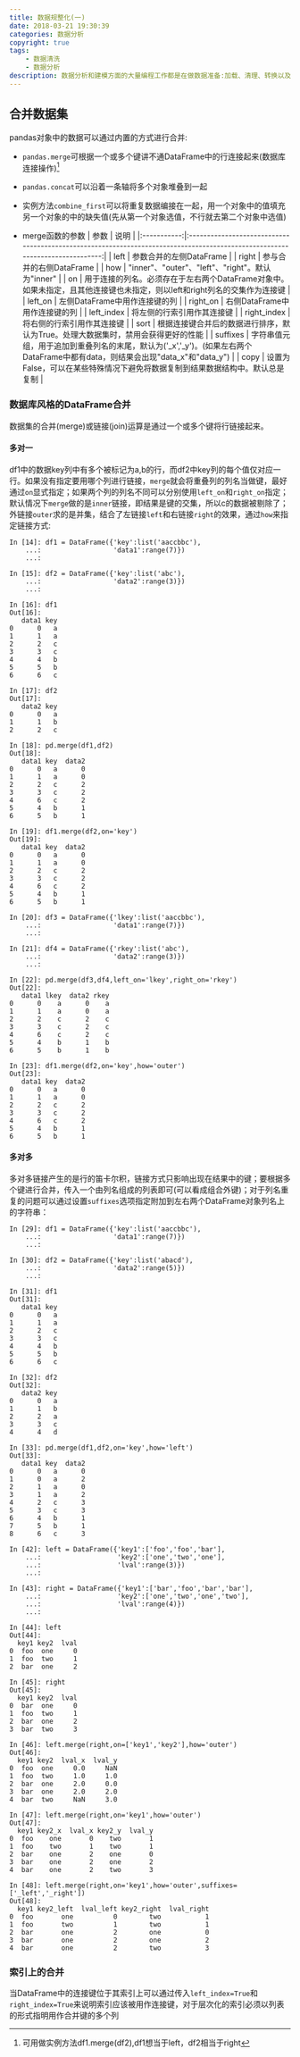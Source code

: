 ```yaml
---
title: 数据规整化(一)
date: 2018-03-21 19:30:39
categories: 数据分析
copyright: true
tags:
    - 数据清洗
    - 数据分析
description: 数据分析和建模方面的大量编程工作都是在做数据准备:加载、清理、转换以及重塑。
---
```

## 合并数据集
pandas对象中的数据可以通过内置的方式进行合并:
* `pandas.merge`可根据一个或多个键讲不通DataFrame中的行连接起来(数据库连接操作)[^1]
* `pandas.concat`可以沿着一条轴将多个对象堆叠到一起
* 实例方法`combine_first`可以将重复数据编接在一起，用一个对象中的值填充另一个对象的中的缺失值(先从第一个对象选值，不行就去第二个对象中选值)

* merge函数的参数
|    参数     |                                                             说明                                                             |
|:-----------:|:----------------------------------------------------------------------------------------------------------------------------:|
|    left     |                                                   参数合并的左侧DataFrame                                                    |
|    right    |                                                   参与合并的右侧DataFrame                                                    |
|     how     |                                       "inner"、"outer"、"left"、"right"。默认为"inner"                                       |
|     on      |   用于连接的列名。必须存在于左右两个DataFrame对象中。如果未指定，且其他连接键也未指定，则以left和right列名的交集作为连接键   |
|   left_on   |                                                左侧DataFrame中用作连接键的列                                                 |
|  right_on   |                                                右侧DataFrame中用作连接键的列                                                 |
| left_index  |                                                  将左侧的行索引用作其连接键                                                  |
| right_index |                                                  将右侧的行索引用作其连接键                                                  |
|    sort     |                       根据连接键合并后的数据进行排序，默认为True。处理大数据集时，禁用会获得更好的性能                       |
|  suffixes   | 字符串值元组，用于追加到重叠列名的末尾，默认为('_x','_y')。(如果左右两个DataFrame中都有data，则结果会出现"data_x"和"data_y") |
|    copy     |                        设置为False，可以在某些特殊情况下避免将数据复制到结果数据结构中。默认总是复制                         |

### 数据库风格的DataFrame合并
数据集的合并(merge)或链接(join)运算是通过一个或多个键将行链接起来。

#### 多对一
df1中的数据key列中有多个被标记为a,b的行，而df2中key列的每个值仅对应一行。如果没有指定要用哪个列进行链接，`merge`就会将重叠列的列名当做键，最好通过`on`显式指定；如果两个列的列名不同可以分别使用`left_on`和`right_on`指定；默认情况下`merge`做的是`inner`链接，即结果是键的交集，所以c的数据被剔除了；外链接`outer`求的是并集，结合了左链接`left`和右链接`right`的效果，通过`how`来指定链接方式:
```
In [14]: df1 = DataFrame({'key':list('aaccbbc'),
    ...:                  'data1':range(7)})
    ...:

In [15]: df2 = DataFrame({'key':list('abc'),
    ...:                  'data2':range(3)})
    ...:

In [16]: df1
Out[16]:
   data1 key
0      0   a
1      1   a
2      2   c
3      3   c
4      4   b
5      5   b
6      6   c

In [17]: df2
Out[17]:
   data2 key
0      0   a
1      1   b
2      2   c

In [18]: pd.merge(df1,df2)
Out[18]:
   data1 key  data2
0      0   a      0
1      1   a      0
2      2   c      2
3      3   c      2
4      6   c      2
5      4   b      1
6      5   b      1

In [19]: df1.merge(df2,on='key')
Out[19]:
   data1 key  data2
0      0   a      0
1      1   a      0
2      2   c      2
3      3   c      2
4      6   c      2
5      4   b      1
6      5   b      1

In [20]: df3 = DataFrame({'lkey':list('aaccbbc'),
    ...:                  'data1':range(7)})
    ...:

In [21]: df4 = DataFrame({'rkey':list('abc'),
    ...:                  'data2':range(3)})
    ...:

In [22]: pd.merge(df3,df4,left_on='lkey',right_on='rkey')
Out[22]:
   data1 lkey  data2 rkey
0      0    a      0    a
1      1    a      0    a
2      2    c      2    c
3      3    c      2    c
4      6    c      2    c
5      4    b      1    b
6      5    b      1    b

In [23]: df1.merge(df2,on='key',how='outer')
Out[23]:
   data1 key  data2
0      0   a      0
1      1   a      0
2      2   c      2
3      3   c      2
4      6   c      2
5      4   b      1
6      5   b      1
```

#### 多对多
多对多链接产生的是行的笛卡尔积，链接方式只影响出现在结果中的键；要根据多个键进行合并，传入一个由列名组成的列表即可(可以看成组合外键)；对于列名重复的问题可以通过设置`suffixes`选项指定附加到左右两个DataFrame对象列名上的字符串：
```
In [29]: df1 = DataFrame({'key':list('aaccbbc'),
    ...:                  'data1':range(7)})
    ...:

In [30]: df2 = DataFrame({'key':list('abacd'),
    ...:                  'data2':range(5)})
    ...:

In [31]: df1
Out[31]:
   data1 key
0      0   a
1      1   a
2      2   c
3      3   c
4      4   b
5      5   b
6      6   c

In [32]: df2
Out[32]:
   data2 key
0      0   a
1      1   b
2      2   a
3      3   c
4      4   d

In [33]: pd.merge(df1,df2,on='key',how='left')
Out[33]:
   data1 key  data2
0      0   a      0
1      0   a      2
2      1   a      0
3      1   a      2
4      2   c      3
5      3   c      3
6      4   b      1
7      5   b      1
8      6   c      3

In [42]: left = DataFrame({'key1':['foo','foo','bar'],
    ...:                   'key2':['one','two','one'],
    ...:                   'lval':range(3)})
    ...:

In [43]: right = DataFrame({'key1':['bar','foo','bar','bar'],
    ...:                   'key2':['one','two','one','two'],
    ...:                   'lval':range(4)})
    ...:

In [44]: left
Out[44]:
  key1 key2  lval
0  foo  one     0
1  foo  two     1
2  bar  one     2

In [45]: right
Out[45]:
  key1 key2  lval
0  bar  one     0
1  foo  two     1
2  bar  one     2
3  bar  two     3

In [46]: left.merge(right,on=['key1','key2'],how='outer')
Out[46]:
  key1 key2  lval_x  lval_y
0  foo  one     0.0     NaN
1  foo  two     1.0     1.0
2  bar  one     2.0     0.0
3  bar  one     2.0     2.0
4  bar  two     NaN     3.0

In [47]: left.merge(right,on='key1',how='outer')
Out[47]:
  key1 key2_x  lval_x key2_y  lval_y
0  foo    one       0    two       1
1  foo    two       1    two       1
2  bar    one       2    one       0
3  bar    one       2    one       2
4  bar    one       2    two       3

In [48]: left.merge(right,on='key1',how='outer',suffixes=['_left','_right'])
Out[48]:
  key1 key2_left  lval_left key2_right  lval_right
0  foo       one          0        two           1
1  foo       two          1        two           1
2  bar       one          2        one           0
3  bar       one          2        one           2
4  bar       one          2        two           3
```

### 索引上的合并
当DataFrame中的连接键位于其索引上可以通过传入`left_index=True`和`right_index=True`来说明索引应该被用作连接键，对于层次化的索引必须以列表的形式指明用作合并键的多个列
[^1]: 可用做实例方法df1.merge(df2),df1想当于left，df2相当于right
